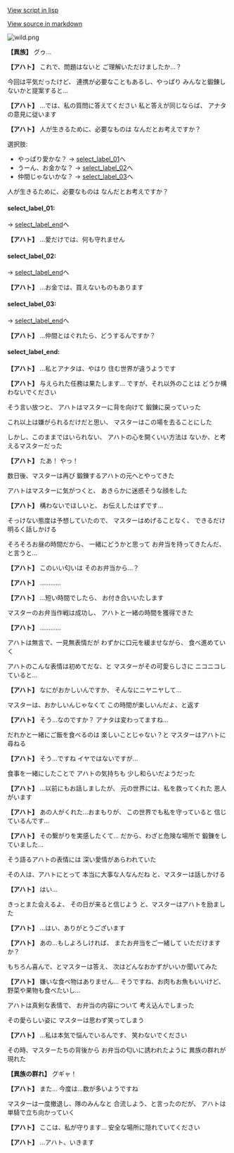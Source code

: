 [View script in lisp](../scripts/2027122.txt)

[View source in markdown](2027122.md)

![wild.png](../images/backgrounds/wild.png)

**【異族】**
グゥ…

**【アハト】**
これで、問題はないと
ご理解いただけましたか…？

今回は平気だったけど、
連携が必要なこともあるし、やっぱり
みんなと鍛錬しないかと提案すると…

**【アハト】**
…では、私の質問に答えてください
私と答えが同じならば、
アナタの意見に従います

**【アハト】**
人が生きるために、必要なものは
なんだとお考えですか？

選択肢:
- やっぱり愛かな？ → [select_label_01](#select_label_01)へ
- うーん、お金かな？ → [select_label_02](#select_label_02)へ
- 仲間じゃないかな？ → [select_label_03](#select_label_03)へ

人が生きるために、必要なものは
なんだとお考えですか？

#### select_label_01:
 → [select_label_end](#select_label_end)へ

**【アハト】**
…愛だけでは、何も守れません

#### select_label_02:
 → [select_label_end](#select_label_end)へ

**【アハト】**
…お金では、買えないものもあります

#### select_label_03:
 → [select_label_end](#select_label_end)へ

**【アハト】**
…仲間とはぐれたら、どうするんですか？

#### select_label_end:

**【アハト】**
…私とアナタは、やはり
住む世界が違うようです

**【アハト】**
与えられた任務は果たします…
ですが、それ以外のことは
どうか構わないでください

そう言い放つと、
アハトはマスターに背を向けて
鍛錬に戻っていった

これ以上は嫌がられるだけだと思い、
マスターはこの場を去ることにした

しかし、このままではいられない、
アハトの心を開くいい方法は
ないか、と考えるマスターだった

**【アハト】**
たあ！
やっ！

数日後、マスターは再び
鍛錬するアハトの元へとやってきた

アハトはマスターに気がつくと、
あきらかに迷惑そうな顔をした

**【アハト】**
構わないでほしいと、
お伝えしたはずです…

そっけない態度は予想していたので、
マスターはめげることなく、
できるだけ明るく話しかける

そろそろお昼の時間だから、
一緒にどうかと思って
お弁当を持ってきたんだ、と言うと…

**【アハト】**
このいい匂いは
そのお弁当から…？

**【アハト】**
…………

**【アハト】**
…短い時間でしたら、
お付き合いいたします

マスターのお弁当作戦は成功し、
アハトと一緒の時間を獲得できた

**【アハト】**
…………

アハトは無言で、一見無表情だが
わずかに口元を緩ませながら、
食べ進めていく

アハトのこんな表情は初めてだな、と
マスターがその可愛らしさに
ニコニコしていると…

**【アハト】**
なにがおかしいんですか、
そんなにニヤニヤして…

マスターは、おかしいんじゃなくて
この時間が楽しいんだよ、と返す

**【アハト】**
そう…なのですか？
アナタは変わってますね…

だれかと一緒にご飯を食べるのは
楽しいことじゃない？と
マスターはアハトに尋ねる

**【アハト】**
そう…ですね
イヤではないですが…

食事を一緒にしたことで
アハトの気持ちも
少し和らいだようだった

**【アハト】**
…以前にもお話しましたが、
元の世界には、私を救ってくれた
恩人がいます

**【アハト】**
あの人がくれた…おまもりが、
この世界でも私を守っていると
信じているんです…

**【アハト】**
その繋がりを実感したくて…
だから、わざと危険な場所で
鍛錬をしていました…

そう語るアハトの表情には
深い愛情があらわれていた

その人は、アハトにとって
本当に大事な人なんだね
と、マスターは話しかける

**【アハト】**
はい…

きっとまた会えるよ、
その日が来ると信じよう
と、マスターはアハトを励ました

**【アハト】**
…はい、ありがとうございます

**【アハト】**
あの…もしよろしければ、
またお弁当をご一緒して
いただけますか？

もちろん喜んで、とマスターは答え、
次はどんなおかずがいいか聞いてみた

**【アハト】**
嫌いな食べ物はありません…
そうですね、お肉もお魚もいいけど、
野菜や果物も食べたいし…

アハトは真剣な表情で、
お弁当の内容について
考え込んでしまった

その愛らしい姿に
マスターは思わず笑ってしまう

**【アハト】**
…私は本気で悩んでいるんです、
笑わないでください

その時、マスターたちの背後から
お弁当の匂いに誘われたように
異族の群れが現れた

**【異族の群れ】**
グギャ！

**【アハト】**
また…
今度は…数が多いようですね

マスターは一度撤退し、隊のみんなと
合流しよう、と言ったのだが、
アハトは単騎で立ち向かっていく

**【アハト】**
ここは、私が守ります…
安全な場所に隠れていてください

**【アハト】**
…アハト、いきます